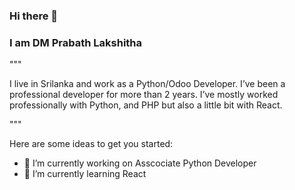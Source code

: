 ### Hi there 👋

<h3> I am DM Prabath Lakshitha </h3>

"""

I live in Srilanka and work as a Python/Odoo Developer. I’ve been a professional developer for more than 2 years.
I’ve mostly worked professionally with Python, and PHP but also a little bit with React.

"""

Here are some ideas to get you started:

- 🔭 I’m currently working on Asscociate Python Developer
- 🌱 I’m currently learning React





